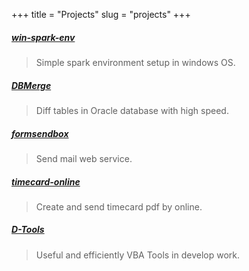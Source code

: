 +++
title = "Projects"
slug = "projects"
+++


##### [win-spark-env](https://github.com/vekee/win-spark-env)

> Simple spark environment setup in windows OS.


##### [DBMerge](https://github.com/vekee/DBMerge)

> Diff tables in Oracle database with high speed.


##### [formsendbox](https://formsendbox.com)

> Send mail web service.


##### [timecard-online](https://github.com/vekee/timecard-online)

> Create and send timecard pdf by online.


##### [D-Tools](https://github.com/vekee/D-Tools)

> Useful and efficiently VBA Tools in develop work.

